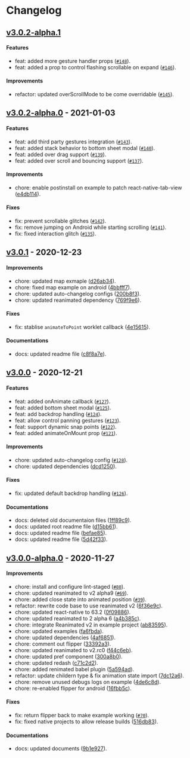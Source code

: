 # Changelog

## [v3.0.2-alpha.1](https://github.com/gorhom/react-native-bottom-sheet/compare/v3.0.2-alpha.0...v3.0.2-alpha.1)

#### Features

- feat: added more gesture handler props ([`#148`](https://github.com/gorhom/react-native-bottom-sheet/pull/148)).
- feat: added a prop to control flashing scrollable on expand ([`#146`](https://github.com/gorhom/react-native-bottom-sheet/pull/146)).

#### Improvements

- refactor: updated overScrollMode to be come overridable ([`#145`](https://github.com/gorhom/react-native-bottom-sheet/pull/145)).

## [v3.0.2-alpha.0](https://github.com/gorhom/react-native-bottom-sheet/compare/v3.0.1...v3.0.2-alpha.0) - 2021-01-03

#### Features

- feat: add third party gestures integration ([`#143`](https://github.com/gorhom/react-native-bottom-sheet/pull/143)).
- feat: added stack behavior to bottom sheet modal ([`#140`](https://github.com/gorhom/react-native-bottom-sheet/pull/140)).
- feat: added over drag support ([`#139`](https://github.com/gorhom/react-native-bottom-sheet/pull/139)).
- feat: added over scroll and bouncing support ([`#137`](https://github.com/gorhom/react-native-bottom-sheet/pull/137)).

#### Improvements

- chore: enable postinstall on example to patch react-native-tab-view ([e4db114](https://github.com/gorhom/react-native-bottom-sheet/commit/e4db114958b21b8b3d5d2965680b7aba34e9c099)).

#### Fixes

- fix: prevent scrollable glitches ([`#142`](https://github.com/gorhom/react-native-bottom-sheet/pull/142)).
- fix: remove jumping on Android while starting scrolling ([`#141`](https://github.com/gorhom/react-native-bottom-sheet/pull/141)).
- fix: fixed interaction glitch ([`#135`](https://github.com/gorhom/react-native-bottom-sheet/pull/135)).

## [v3.0.1](https://github.com/gorhom/react-native-bottom-sheet/compare/v3.0.0...v3.0.1) - 2020-12-23

#### Improvements

- chore: updated map exmaple ([d26ab34](https://github.com/gorhom/react-native-bottom-sheet/commit/d26ab34235a626b367112e142597ecb456de2777)).
- chore: fixed map example on android ([4bbfff7](https://github.com/gorhom/react-native-bottom-sheet/commit/4bbfff7f42882aad9b7552b8007690a0305a8e9e)).
- chore: updated auto-changelog configs ([200b8f3](https://github.com/gorhom/react-native-bottom-sheet/commit/200b8f3a507b2169a9344806ef851a33d596a5ad)).
- chore: updated reanimated dependency ([769f9e6](https://github.com/gorhom/react-native-bottom-sheet/commit/769f9e6df61598dbac8bf538c62397f046cc5c74)).

#### Fixes

- fix: stablise `animateToPoint` worklet callback ([4e15615](https://github.com/gorhom/react-native-bottom-sheet/commit/4e1561584b27c524c39a3b8f0bd3139a2afcf58e)).

#### Documentations

- docs: updated readme file ([c8f8a7e](https://github.com/gorhom/react-native-bottom-sheet/commit/c8f8a7e0455fcf54b979d92e283911ea5ddcff3e)).

## [v3.0.0](https://github.com/gorhom/react-native-bottom-sheet/compare/v3.0.0-alpha.0...v3.0.0) - 2020-12-21

#### Features

- feat: added onAnimate callback ([`#127`](https://github.com/gorhom/react-native-bottom-sheet/pull/127)).
- feat: added bottom sheet modal ([`#125`](https://github.com/gorhom/react-native-bottom-sheet/pull/125)).
- feat: add backdrop handling ([`#124`](https://github.com/gorhom/react-native-bottom-sheet/pull/124)).
- feat: allow control panning gestures ([`#123`](https://github.com/gorhom/react-native-bottom-sheet/pull/123)).
- feat: support dynamic snap points ([`#122`](https://github.com/gorhom/react-native-bottom-sheet/pull/122)).
- feat: added animateOnMount prop ([`#121`](https://github.com/gorhom/react-native-bottom-sheet/pull/121)).

#### Improvements

- chore: updated auto-changelog config ([`#128`](https://github.com/gorhom/react-native-bottom-sheet/pull/128)).
- chore: updated dependencies ([dcd1250](https://github.com/gorhom/react-native-bottom-sheet/commit/dcd12500eafbd267c8a11b474a0b87393e24fad8)).

#### Fixes

- fix: updated default backdrop handling ([`#126`](https://github.com/gorhom/react-native-bottom-sheet/pull/126)).

#### Documentations

- docs: deleted old documentaion files ([1ff89c9](https://github.com/gorhom/react-native-bottom-sheet/commit/1ff89c967048860cbc841615033504f28f4c54e2)).
- docs: updated root readme file ([d15bb61](https://github.com/gorhom/react-native-bottom-sheet/commit/d15bb6134f3c8c048b4af2fe63ea56606e5b3762)).
- docs: updated readme file ([befae85](https://github.com/gorhom/react-native-bottom-sheet/commit/befae85647b1f7ad4a2bbbf046b8d0598f1c75c0)).
- docs: updated readme file ([5d42f33](https://github.com/gorhom/react-native-bottom-sheet/commit/5d42f3356146beac6410941c8fb9eb8dba736a14)).

## [v3.0.0-alpha.0](https://github.com/gorhom/react-native-bottom-sheet/compare/v2.0.1...v3.0.0-alpha.0) - 2020-11-27

#### Improvements

- chore: install and configure lint-staged ([`#80`](https://github.com/gorhom/react-native-bottom-sheet/pull/80)).
- chore: updated reanimated to v2 alpha9 ([`#69`](https://github.com/gorhom/react-native-bottom-sheet/pull/69)).
- chore: added close state into animated position ([`#39`](https://github.com/gorhom/react-native-bottom-sheet/pull/39)).
- refactor: rewrite code base to use reanimated v2 ([6f36e9c](https://github.com/gorhom/react-native-bottom-sheet/commit/6f36e9ceb117d2582ab6158399a1e83277adbdd4)).
- chore: updated react-native to 63.2 ([0f09886](https://github.com/gorhom/react-native-bottom-sheet/commit/0f0988657fab75cb05cb69485e2357b433c47488)).
- chore: updated reanimated to 2 alpha 6 ([a4b385c](https://github.com/gorhom/react-native-bottom-sheet/commit/a4b385c38269a1c7b5eda37fa2a73d197aedca48)).
- chore: integrate Reanimated v2 in example project ([ab83595](https://github.com/gorhom/react-native-bottom-sheet/commit/ab835953aa0198d04aa35e2ca5880451a6b6d9f7)).
- chore: updated examples ([fa6fbda](https://github.com/gorhom/react-native-bottom-sheet/commit/fa6fbda374b2499145122ab65f29e8cd1a6d4805)).
- chore: updated dependencies ([4af6851](https://github.com/gorhom/react-native-bottom-sheet/commit/4af6851c3dd703629818e93446598a8278055021)).
- chore: comment out flipper ([33392a3](https://github.com/gorhom/react-native-bottom-sheet/commit/33392a35c2fca9e2e32b2f0c12bbc9cdc783191d)).
- chore: updated reanimated to v2.rc0 ([f44c6eb](https://github.com/gorhom/react-native-bottom-sheet/commit/f44c6ebd8d5271fdeb15f3640c773cf08019e95c)).
- chore: updated pref component ([300a8b0](https://github.com/gorhom/react-native-bottom-sheet/commit/300a8b0c331c0a21ca39a9aabcc6306b496984e2)).
- chore: updated redash ([c71c2d2](https://github.com/gorhom/react-native-bottom-sheet/commit/c71c2d225ea33930423089a8baac359cae70856d)).
- chore: added renimated babel plugin ([5a594ad](https://github.com/gorhom/react-native-bottom-sheet/commit/5a594ad54624b0bdb48f4d7c5f235d99a29b091f)).
- refactor: update childern type & fix animation state import ([7dc12a6](https://github.com/gorhom/react-native-bottom-sheet/commit/7dc12a6bc796ad46887e61c87f73c71f389bc569)).
- chore: remove unused debugs logs on example ([4de6c8d](https://github.com/gorhom/react-native-bottom-sheet/commit/4de6c8d892461bf7fbe35853a30ffb1170eccd96)).
- chore: re-enabled flipper for android ([16fbb5c](https://github.com/gorhom/react-native-bottom-sheet/commit/16fbb5c8514a55492879515f87f53af930c54fa7)).

#### Fixes

- fix: return flipper back to make example working ([`#70`](https://github.com/gorhom/react-native-bottom-sheet/pull/70)).
- fix: fixed native projects to allow release builds ([516db83](https://github.com/gorhom/react-native-bottom-sheet/commit/516db837ab7ee3626905785d1210f8c23e42d4ce)).

#### Documentations

- docs: updated documents ([9b1e927](https://github.com/gorhom/react-native-bottom-sheet/commit/9b1e927bc32979cf305ebb903656869507b9d0dd)).

